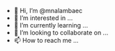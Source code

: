 - 👋 Hi, I’m @mnalambaec
- 👀 I’m interested in ...
- 🌱 I’m currently learning ...
- 💞️ I’m looking to collaborate on ...
- 📫 How to reach me ...

<!---
mnalambaec/mnalambaec is a ✨ special ✨ repository because its `README.md` (this file) appears on your GitHub profile.
You can click the Preview link to take a look at your changes.
--->
